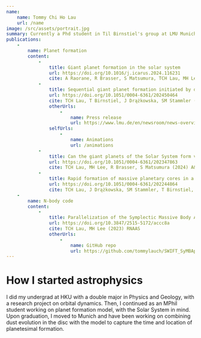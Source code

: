 ```yaml
---
name: 
    name: Tommy Chi Ho Lau
    url: /name
image: /src/assets/portrait.jpg
summary: Currently a Phd student in Til Birnstiel's group at LMU Munich
publications:
    -
        name: Planet formation
        content: 
            -
                title: Giant planet formation in the solar system 
                url: https://doi.org/10.1016/j.icarus.2024.116231
                cite: A Raorane, R Brasser, S Matsumura, TCH Lau, MH Lee, A Bouvier (2024) Icarus
            -
                title: Sequential giant planet formation initiated by disc substructure
                url: https://doi.org/10.1051/0004-6361/202450464
                cite: TCH Lau, T Birnstiel, J Drążkowska, SM Stammler (2024) A&A
                otherUrls: 
                    - 
                        name: Press release
                        url: https://www.lmu.de/en/newsroom/news-overview/news/astrophysics-key-to-rapid-planet-formation.html
                selfUrls: 
                    - 
                        name: Animations
                        url: /animations
            -
                title: Can the giant planets of the Solar System form via pebble accretion in a smooth protoplanetary disc?
                url: https://doi.org/10.1051/0004-6361/202347863
                cite: TCH Lau, MH Lee, R Brasser, S Matsumura (2024) A&A
            -
                title: Rapid formation of massive planetary cores in a pressure bump
                url: https://doi.org/10.1051/0004-6361/202244864
                cite: TCH Lau, J Drążkowska, SM Stammler, T Birnstiel, CP Dullemon (2022) A&A
    -
        name: N-body code
        content: 
            -
                title: Parallelization of the Symplectic Massive Body Algorithm (SyMBA) N-body Code
                url: https://doi.org/10.3847/2515-5172/accc8a
                cite: TCH Lau, MH Lee (2023) RNAAS
                otherUrls: 
                    - 
                        name: GitHub repo
                        url: https://github.com/tommylauch/SWIFT_SyMBAp_pub.git
---
```

# How I started astrophysics

I did my undergrad at HKU with a double major in Physics and Geology, with a research project on orbital dynamics. Then, I continued as an MPhil student working on planet formation model, with the Solar System in mind. Upon graduation, I moved to Munich and have been working on combining dust evolution in the disc with the model to capture the time and location of planetesimal formation.